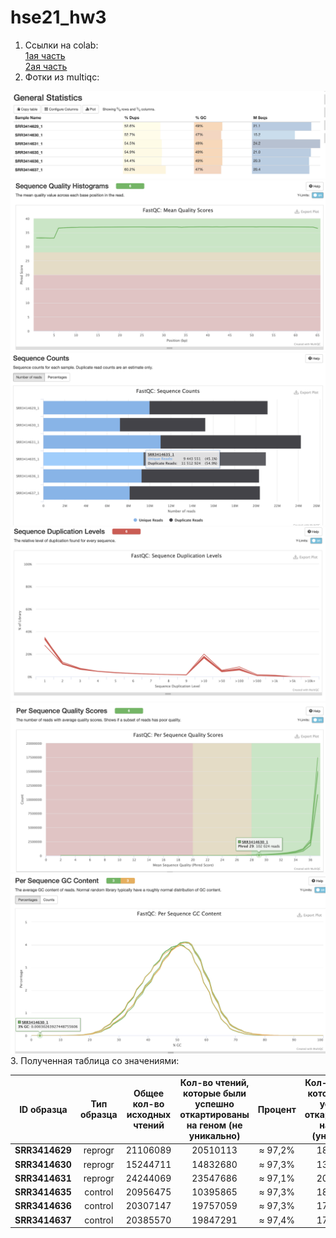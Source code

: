 # hse21_hw3
1. Ссылки на colab:</br>
  [1ая часть](https://colab.research.google.com/drive/1ZpJ5pmOwfahympql-RUCQv_kfJcQRm6v?usp=sharing)</br>
  [2ая часть](https://colab.research.google.com/drive/1XtAQeDm7U-wPJ03S-DKNwyVW68mClcyZ?usp=sharing)</br>
2. Фотки из multiqc:
  <img src="https://github.com/ulvivl/hse21_hw3/blob/main/img/General_Statistics.png" style="zoom:50%;" />
  <img src="https://github.com/ulvivl/hse21_hw3/blob/main/img/Seq_quality_histogram.png" style="zoom:50%;" />
  <img src="https://github.com/ulvivl/hse21_hw3/blob/main/img/Sequence_counts.png" style="zoom:50%;" />
  <img src="https://github.com/ulvivl/hse21_hw3/blob/main/img/Sequence_duplication.png" style="zoom:50%;" />
  <img src="https://github.com/ulvivl/hse21_hw3/blob/main/img/per_seq_quality.png" style="zoom:50%;" />
  <img src="https://github.com/ulvivl/hse21_hw3/blob/main/img/GC_content.png" style="zoom:50%;" />
3. Полученная таблица со значениями:


| ID образца | Тип образца  | Общее кол-во исходных чтений | Кол-во чтений, которые были успешно откартированы на геном (не уникально) | Процент | Кол-во чтений, которые были успешно откартированы на геном (уникально) | Процент | Общее кол-во чтений, которые попали на гены |
|----------|:-------:|:----------------:|:----------------:|:----------------:|:----------------:|:----------------:|:----------------:|
| **SRR3414629** | reprogr | 21106089 | 20510113 | $\approx$  97,2% | 18375888 | $\approx$  87.1% | 16049609 |
| **SRR3414630** | reprogr | 15244711 | 14832680 | $\approx$  97,3% | 13186139 | $\approx$  86.5% | 11465324 |
| **SRR3414631** | reprogr | 24244069 | 23547686 | $\approx$  97,1% | 20928945 | $\approx$  86.3% | 18408851 |
| **SRR3414635** | control | 20956475 | 10395865 | $\approx$  97,3% | 18428317 | $\approx$  88.0% | 16275997 |
| **SRR3414636** | control | 20307147 | 19757059 | $\approx$  97,3% | 17825380 | $\approx$  87.8% | 15757580 |
| **SRR3414637** | control | 20385570 | 19847291 | $\approx$  97,4% | 17844858 | $\approx$  87.5% | 15736978 |
